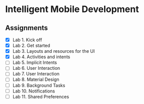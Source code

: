 # Intelligent Mobile Development

## Assignments

- [x] Lab 1. Kick off
- [X] Lab 2. Get started
- [x] Lab 3. Layouts and resources for the UI
- [x] Lab 4. Activities and intents
- [ ] Lab 5. Implicit Intents
- [ ] Lab 6. User Interaction
- [ ] Lab 7. User Interaction
- [ ] Lab 8. Material Design
- [ ] Lab 9. Background Tasks
- [ ] Lab 10. Notifications
- [ ] Lab 11. Shared Preferences